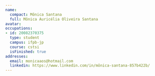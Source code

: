 ```yaml
---
name:
  compact: Mônica Santana
  full: Mônica Auricélia Oliveira Santana
avatar:
occupations:
- id: 20082370375
  type: student
  campus: ifpb-jp
  course: cstsi
  isFinished: true
addresses:
  email: monicaaos@hotmail.com
  linkedin: https://www.linkedin.com/in/mônica-santana-857b422b/
---
```

